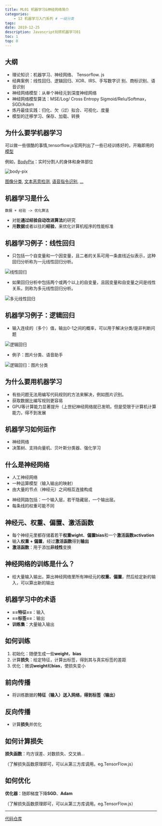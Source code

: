 ```yaml
---
title: ML01 机器学习&神经网络简介
categories:
    - 12 机器学习入门系列 # 一级分类
tags:
date: 2019-12-25
description: Javascript玩转机器学习01
toc: 1
top: 0
---
```

## 大纲
- 理论知识：机器学习、神经网络、 Tensorflow. js
- 经典案例：线性回归、逻辑回归、XOR、IRS、手写数字识
别、商标识别、语音识别
- 神经网络模型：从单个神经元到深度神经网络
- 神经网络模型算法：MSE/Log/ Cross Entropy
Sigmoid/Relu/Softmax， SGD/Adam
- 炼丹最佳实践：归化、欠（过）拟合、可视化、度量
- 模型的迁移学习、保存、加载、转换

## 为什么要学机器学习
可以做一些很酷的事情,tensorflow.js官网列出了一些已经训练好的，开箱即用的[模型](https://www.tensorflow.org/js/models)

例如，[BodyPix](https://github.com/tensorflow/tfjs-models/tree/master/body-pix)：实时分割人的身体和身体部位

![body-pix](/images/ai/000.gif)

[图像分类](https://github.com/tensorflow/tfjs-models/tree/master/mobilenet),
[文本恶意检测](https://github.com/tensorflow/tfjs-models/tree/master/toxicity),
[语音指令识别](https://github.com/tensorflow/tfjs-models/tree/master/speech-commands),
[...](https://www.tensorflow.org/js/models)


## 机器学习是什么
```
数据 + 经验 -> 优化算法
```
- 对能**通过经验自动改进算法**的研究
- 用**数据**或者以往的**经验**，来优化计算机程序的性能标准

## 机器学习例子：线性回归
- 只包括一个自变量和一个因变量，且二者的关系可用一条直线近似表示，这种回归分析称为一元线性回归分析。

![线性回归](/images/ai/01.png)

- 如果回归分析中包括两个或两个以上的自变量，且因变量和自变量之间是线性关系，则称为多元线性回归分析。

![多元线性回归](/images/ai/02.png)

## 机器学习例子：逻辑回归
- 输入连续的（多个）值，输出0-1之间的概率，可以用于解决分类/是非判断问题

![逻辑回归](/images/ai/03.png)

- 例子：图片分类、语音助手

![逻辑回归：图片分类](/images/ai/04.png)


## 为什么要用机器学习
- 有些问题无法用编写代码规则的方法来解决，例如图片识别。
- 获取数据比编写规则更容易
- GPU等计算能力显著提升（上世纪神经网络就已发明，但是受限于计算机计算能力，得不到发展


## 机器学习如何运作
- 神经网络
- 决策树、支持向量机、贝叶斯分类器、强化学习

## 什么是神经网络
- 人工神经网络
- 一种运算模型（输入输出的映射）
- 由大量的节点（神经元）之间相互连接构成

<!-- eg. 相亲
![image](http://note.youdao.com/yws/res/26525/FDAB01287A58444E9C6205F65EE8A164) -->

- 神经网路包括：一个输入层，若干隐藏层，一个输出层。
- 每条线的权重可能不同

## 神经元、权重、偏置、激活函数
- 每个神经元里都存储着若干**权重wight**、**偏置bias**和一个**激活函数activation**
- 输入**权重 + 偏置**，经过**激活函数**得到**输出**
- **激活函数**：用于添加**非线性**变换


## 神经网络的训练是什么？
- 给大量输入输出，算出神经网络里所有神经元的**权重、偏置**，然后给定新的输入，可以算出新的输出

## 机器学习中的术语
- **==特征==**：输入
- **==标签==**：输出
- **训练集**：大量输入输出


## 如何训练
1. 初始化：随便生成一些**weight**，**bias**
2. 计算**损失**：给定特征，计算出标签，得到其与真实标签的差距
3. 优化：微调**weight**和**bias**，使损失变小

## 前向传播
- 将训练数据的**特征（输入）**送入网络，得到**标签（输出）**

## 反向传播
- 计算**损失**并优化

## 如何计算损失
**损失函数**：均方误差、对数损失、交叉熵...

（了解损失函数原理即可，可以从第三方库调用。eg.TensorFlow.js）

## 如何优化
**优化器**：随即梯度下降**SGD**、**Adam**

（了解损失函数原理即可，可以从第三方库调用。eg.TensorFlow.js）



---
[代码仓库](https://github.com/scarsu/js-ml.git)